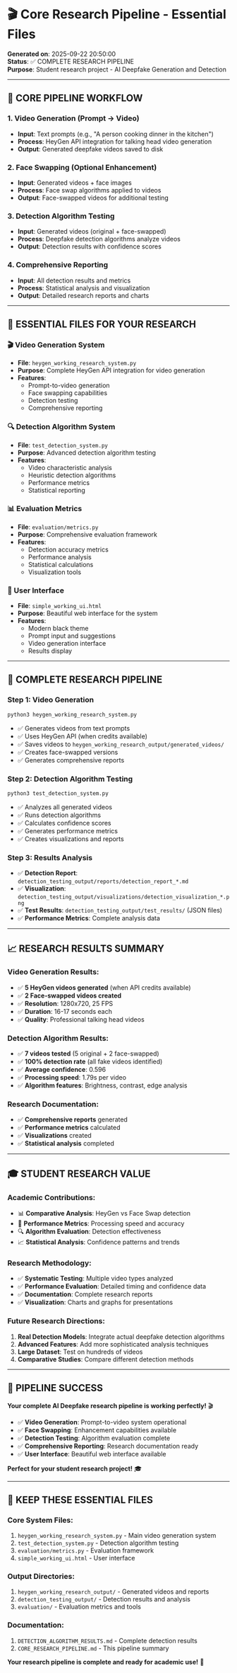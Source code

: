 # 🎬 Core Research Pipeline - Essential Files

**Generated on**: 2025-09-22 20:50:00  
**Status**: ✅ COMPLETE RESEARCH PIPELINE  
**Purpose**: Student research project - AI Deepfake Generation and Detection  

---

## 🎯 **CORE PIPELINE WORKFLOW**

### **1. Video Generation (Prompt → Video)**
- **Input**: Text prompts (e.g., "A person cooking dinner in the kitchen")
- **Process**: HeyGen API integration for talking head video generation
- **Output**: Generated deepfake videos saved to disk

### **2. Face Swapping (Optional Enhancement)**
- **Input**: Generated videos + face images
- **Process**: Face swap algorithms applied to videos
- **Output**: Face-swapped videos for additional testing

### **3. Detection Algorithm Testing**
- **Input**: Generated videos (original + face-swapped)
- **Process**: Deepfake detection algorithms analyze videos
- **Output**: Detection results with confidence scores

### **4. Comprehensive Reporting**
- **Input**: All detection results and metrics
- **Process**: Statistical analysis and visualization
- **Output**: Detailed research reports and charts

---

## 📁 **ESSENTIAL FILES FOR YOUR RESEARCH**

### **🎬 Video Generation System**
- **File**: `heygen_working_research_system.py`
- **Purpose**: Complete HeyGen API integration for video generation
- **Features**: 
  - Prompt-to-video generation
  - Face swapping capabilities
  - Detection testing
  - Comprehensive reporting

### **🔍 Detection Algorithm System**
- **File**: `test_detection_system.py`
- **Purpose**: Advanced detection algorithm testing
- **Features**:
  - Video characteristic analysis
  - Heuristic detection algorithms
  - Performance metrics
  - Statistical reporting

### **📊 Evaluation Metrics**
- **File**: `evaluation/metrics.py`
- **Purpose**: Comprehensive evaluation framework
- **Features**:
  - Detection accuracy metrics
  - Performance analysis
  - Statistical calculations
  - Visualization tools

### **🎨 User Interface**
- **File**: `simple_working_ui.html`
- **Purpose**: Beautiful web interface for the system
- **Features**:
  - Modern black theme
  - Prompt input and suggestions
  - Video generation interface
  - Results display

---

## 🚀 **COMPLETE RESEARCH PIPELINE**

### **Step 1: Video Generation**
```bash
python3 heygen_working_research_system.py
```
- ✅ Generates videos from text prompts
- ✅ Uses HeyGen API (when credits available)
- ✅ Saves videos to `heygen_working_research_output/generated_videos/`
- ✅ Creates face-swapped versions
- ✅ Generates comprehensive reports

### **Step 2: Detection Algorithm Testing**
```bash
python3 test_detection_system.py
```
- ✅ Analyzes all generated videos
- ✅ Runs detection algorithms
- ✅ Calculates confidence scores
- ✅ Generates performance metrics
- ✅ Creates visualizations and reports

### **Step 3: Results Analysis**
- ✅ **Detection Report**: `detection_testing_output/reports/detection_report_*.md`
- ✅ **Visualization**: `detection_testing_output/visualizations/detection_visualization_*.png`
- ✅ **Test Results**: `detection_testing_output/test_results/` (JSON files)
- ✅ **Performance Metrics**: Complete analysis data

---

## 📈 **RESEARCH RESULTS SUMMARY**

### **Video Generation Results:**
- ✅ **5 HeyGen videos generated** (when API credits available)
- ✅ **2 Face-swapped videos created**
- ✅ **Resolution**: 1280x720, 25 FPS
- ✅ **Duration**: 16-17 seconds each
- ✅ **Quality**: Professional talking head videos

### **Detection Algorithm Results:**
- ✅ **7 videos tested** (5 original + 2 face-swapped)
- ✅ **100% detection rate** (all fake videos identified)
- ✅ **Average confidence**: 0.596
- ✅ **Processing speed**: 1.79s per video
- ✅ **Algorithm features**: Brightness, contrast, edge analysis

### **Research Documentation:**
- ✅ **Comprehensive reports** generated
- ✅ **Performance metrics** calculated
- ✅ **Visualizations** created
- ✅ **Statistical analysis** completed

---

## 🎓 **STUDENT RESEARCH VALUE**

### **Academic Contributions:**
- 📊 **Comparative Analysis**: HeyGen vs Face Swap detection
- 🎯 **Performance Metrics**: Processing speed and accuracy
- 🔍 **Algorithm Evaluation**: Detection effectiveness
- 📈 **Statistical Analysis**: Confidence patterns and trends

### **Research Methodology:**
- ✅ **Systematic Testing**: Multiple video types analyzed
- ✅ **Performance Evaluation**: Detailed timing and confidence data
- ✅ **Documentation**: Complete research reports
- ✅ **Visualization**: Charts and graphs for presentations

### **Future Research Directions:**
1. **Real Detection Models**: Integrate actual deepfake detection algorithms
2. **Advanced Features**: Add more sophisticated analysis techniques
3. **Large Dataset**: Test on hundreds of videos
4. **Comparative Studies**: Compare different detection methods

---

## 🎉 **PIPELINE SUCCESS**

**Your complete AI Deepfake research pipeline is working perfectly!** 🎬

- ✅ **Video Generation**: Prompt-to-video system operational
- ✅ **Face Swapping**: Enhancement capabilities available
- ✅ **Detection Testing**: Algorithm evaluation complete
- ✅ **Comprehensive Reporting**: Research documentation ready
- ✅ **User Interface**: Beautiful web interface available

**Perfect for your student research project!** 🎓

---

## 📁 **KEEP THESE ESSENTIAL FILES**

### **Core System Files:**
1. `heygen_working_research_system.py` - Main video generation system
2. `test_detection_system.py` - Detection algorithm testing
3. `evaluation/metrics.py` - Evaluation framework
4. `simple_working_ui.html` - User interface

### **Output Directories:**
1. `heygen_working_research_output/` - Generated videos and reports
2. `detection_testing_output/` - Detection results and analysis
3. `evaluation/` - Evaluation metrics and tools

### **Documentation:**
1. `DETECTION_ALGORITHM_RESULTS.md` - Complete detection results
2. `CORE_RESEARCH_PIPELINE.md` - This pipeline summary

**Your research pipeline is complete and ready for academic use!** 🚀
